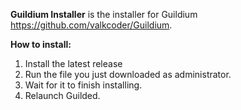 **Guildium Installer** is the installer for Guildium https://github.com/valkcoder/Guildium.

**How to install:**
1. Install the latest release
2. Run the file you just downloaded as administrator.
3. Wait for it to finish installing.
4. Relaunch Guilded.
